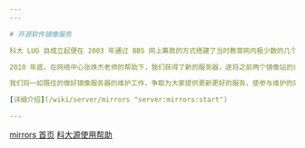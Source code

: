 ```yaml
---
---

# 开源软件镜像服务

科大 LUG 自成立起便在 2003 年通过 BBS 网上筹款的方式搭建了当时教育网内极少数的几个 Debian GNU/Linux 的镜像源（debian.ustc.edu.cn），随后又在其上添加了 Ubuntu Linux 的镜像。2008 年，借助吴峰光师兄捐助的机器，搭建了科大的开源镜像服务器（oss.ustc.edu.cn），以吸纳更多的开源软件和 Linux 发行版。尽管如此，我们的服务器仍然有些不堪重负，服务供不应求。

2010 年底，在网络中心张焕杰老师的帮助下，我们获得了新的服务器，遂将之前两个镜像站的资源以及张老师自己搭建的 CentOS Linux 镜像整合到一起，形成了“科大镜像站”（mirrors.ustc.edu.cn）。新网站正式对外发布时，好评如潮。随后我们又成功申请到了 Debian GNU/Linux 的中国官方镜像资格认证等多个官方镜像资格认证。

我们将一如既往的做好镜像服务器的维护工作，争取为大家提供更新更好的服务，使参与维护的同学得到更好的锻炼。

[详细介绍](/wiki/server/mirrors "server:mirrors:start")

---
```


[mirrors 首页](http://mirrors.ustc.edu.cn/ "http://mirrors.ustc.edu.cn/") [科大源使用帮助](/wiki/mirrors/help "mirrors:help")
